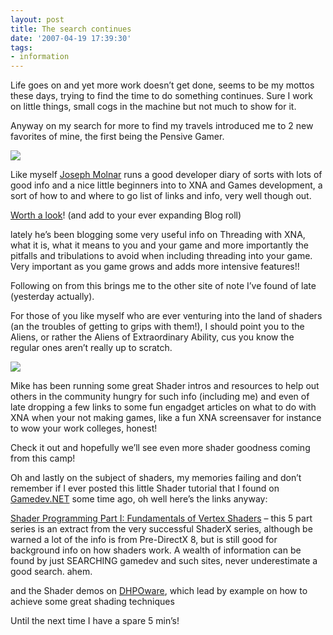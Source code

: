 ```yaml
---
layout: post
title: The search continues
date: '2007-04-19 17:39:30'
tags:
- information
---
```


Life goes on and yet more work doesn’t get done, seems to be my mottos these days, trying to find the time to do something continues.  Sure I work on little things, small cogs in the machine but not much to show for it.

Anyway on my search for more to find my travels introduced me to 2 new favorites of mine, the first being the Pensive Gamer.

 [![](http://blogs.spouting-tech.com/thepensivegamer/WindowsLiveWriter/6000f6e8b5a8_11906/xna[4]_1.jpg)](http://blogs.spouting-tech.com/thepensivegamer/)

Like myself [Joseph Molnar](http://blogs.spouting-tech.com/thepensivegamer/about-joseph-molnar.html) runs a good developer diary of sorts with lots of good info and a nice little beginners into to XNA and Games development, a sort of how to and where to go list of links and info, very well though out.

[Worth a look](http://blogs.spouting-tech.com/thepensivegamer/)! (and add to your ever expanding Blog roll)

lately he’s been blogging some very useful info on Threading with XNA, what it is, what it means to you and your game and more importantly the pitfalls and tribulations to avoid when including threading into your game.  Very important as you game grows and adds more intensive features!!

Following on from this brings me to the other site of note I’ve found of late (yesterday actually).

For those of you like myself who are ever venturing into the land of shaders (an the troubles of getting to grips with them!), I should point you to the Aliens, or rather the Aliens of Extraordinary Ability, cus you know the regular ones aren’t really up to scratch.

[![](http://tkfiles.storage.msn.com/x1prBCtpy9yqTrtGr7k0M8_2w0KjRL74VU4G7R98ZhjCfj3gEujWEgEH8mflpCH5e58nA0gca-AtEbFApV-aX2l9RST4EprtndE8fY8bRfoklU)](http://aoea.spaces.live.com/)

Mike has been running some great Shader intros and resources to help out others in the community hungry for such info (including me) and even of late dropping a few links to some fun engadget articles on what to do with XNA when your not making games, like a fun XNA screensaver for instance to wow your work colleges, honest!

Check it out and hopefully we’ll see even more shader goodness coming from this camp!

Oh and lastly on the subject of shaders, my memories failing and don’t remember if I ever posted this little Shader tutorial that I found on [Gamedev.NET](http://www.gamedev.net/) some time ago, oh well here’s the links anyway:

[Shader Programming Part I: Fundamentals of Vertex Shaders](http://www.gamedev.net/reference/articles/article1496.asp) – this 5 part series is an extract from the very successful ShaderX series, although be warned a lot of the info is from Pre-DirectX 8, but is still good for background info on how shaders work.  A wealth of information can be found by just SEARCHING gamedev and such sites, never underestimate a good search. ahem.

and the Shader demos on [DHPOware](http://www.dhpoware.com/demos/index.html), which lead by example on how to achieve some great shading techniques

Until the next time I have a spare 5 min’s!

